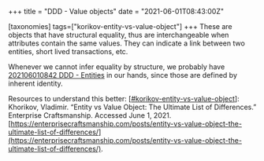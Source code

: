 +++
title = "DDD - Value objects"
date = "2021-06-01T08:43:00Z"

[taxonomies]
tags=["korikov-entity-vs-value-object"]
+++
These are objects that have structural equality, thus are interchangeable when attributes contain the same values. They can indicate a link between two entities, short lived transactions, etc.

Whenever we cannot infer equality by structure, we probably have [202106010842 DDD - Entities](/blips/202106010842-ddd---entities) in our hands, since those are defined by inherent identity.

Resources to understand this better:
[[#korikov-entity-vs-value-object](/tags/korikov-entity-vs-value-object)]: Khorikov, Vladimir. “Entity vs Value Object: The Ultimate List of Differences.” Enterprise Craftsmanship. Accessed June 1, 2021. [https://enterprisecraftsmanship.com/posts/entity-vs-value-object-the-ultimate-list-of-differences/](https://enterprisecraftsmanship.com/posts/entity-vs-value-object-the-ultimate-list-of-differences/).
